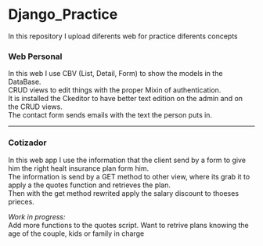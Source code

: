 # Django_Practice
In this repository I upload diferents web for practice diferents concepts


### Web Personal
In this web I use CBV (List, Detail, Form) to show the models in the DataBase.  
CRUD views to edit things with the proper Mixin of authentication.  
It is installed the Ckeditor to have better text edition on the admin and on the CRUD views.   
The contact form sends emails with the text the person puts in.   

---

### Cotizador
In this web app I use the information that the client send by a form to give him the right healt insurance plan form him.   
The information  is send by a GET method to other view, where its grab it to apply a the quotes function and retrieves the plan.  
Then with the get method rewrited apply the salary discount to thoeses prieces.   
  
*Work in progress:*  
Add more functions to the quotes script. 
Want to retrive plans knowing the age of the couple, kids or family in charge
